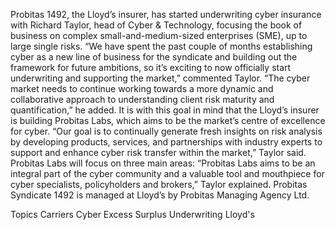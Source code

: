 Probitas 1492, the Lloyd’s insurer, has started underwriting cyber insurance with Richard Taylor, head of Cyber & Technology, focusing the book of business on complex small-and-medium-sized enterprises (SME), up to large single risks.
“We have spent the past couple of months establishing cyber as a new line of business for the syndicate and building out the framework for future ambitions, so it’s exciting to now officially start underwriting and supporting the market,” commented Taylor.
“The cyber market needs to continue working towards a more dynamic and collaborative approach to understanding client risk maturity and quantification,” he added.
It is with this goal in mind that the Lloyd’s insurer is building Probitas Labs, which aims to be the market’s centre of excellence for cyber.
“Our goal is to continually generate fresh insights on risk analysis by developing products, services, and partnerships with industry experts to support and enhance cyber risk transfer within the market,” Taylor said.
Probitas Labs will focus on three main areas:
“Probitas Labs aims to be an integral part of the cyber community and a valuable tool and mouthpiece for cyber specialists, policyholders and brokers,” Taylor explained.
Probitas Syndicate 1492 is managed at Lloyd’s by Probitas Managing Agency Ltd.

Topics
Carriers
Cyber
Excess Surplus
Underwriting
Lloyd's
